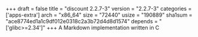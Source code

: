 +++
draft = false
title = "discount 2.2.7-3"
version = "2.2.7-3"
categories = ['apps-extra']
arch = "x86_64"
size = "72440"
usize = "190889"
sha1sum = "ace8774ed1a1c9df012e0318c2a3b72d4d8d1574"
depends = "['glibc>=2.34']"
+++
A Markdown implementation written in C